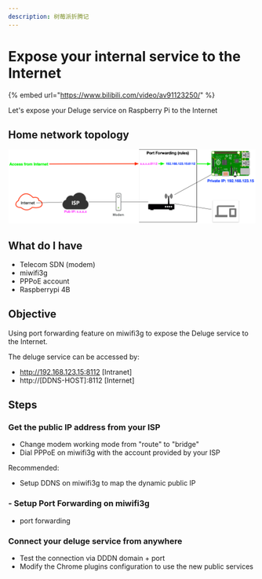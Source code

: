 ```yaml
---
description: 树莓派折腾记
---
```


# Expose your internal service to the Internet

{% embed url="https://www.bilibili.com/video/av91123250/" %}

Let's expose your Deluge service on Raspberry Pi to the Internet

## Home network topology

![port-forward](../.gitbook/assets/home-network.png)

## What do I have

- Telecom SDN (modem)
- miwifi3g
- PPPoE account
- Raspberrypi 4B

## Objective

Using port forwarding feature on miwifi3g to expose the Deluge service to the Internet.

The deluge service can be accessed by:
- http://192.168.123.15:8112 [Intranet]
- http://[DDNS-HOST]:8112 [Internet]

## Steps

### Get the public IP address from your ISP

- Change modem working mode from "route" to "bridge"
- Dial PPPoE on miwifi3g with the account provided by your ISP

Recommended:
- Setup DDNS on miwifi3g to map the dynamic public IP

### - Setup Port Forwarding on miwifi3g

- port forwarding

### Connect your deluge service from anywhere

- Test the connection via DDDN domain + port
- Modify the Chrome plugins configuration to use the new public services
